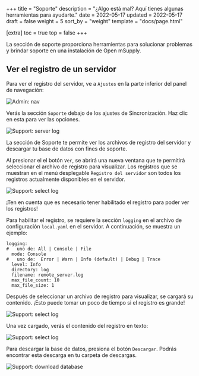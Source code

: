 +++
title = "Soporte"
description = "¿Algo está mal? Aquí tienes algunas herramientas para ayudarte."
date = 2022-05-17
updated = 2022-05-17
draft = false
weight = 5
sort_by = "weight"
template = "docs/page.html"

[extra]
toc = true
top = false
+++

La sección de soporte proporciona herramientas para solucionar problemas y brindar soporte en una instalación de Open mSupply.

## Ver el registro de un servidor

Para ver el registro del servidor, ve a `Ajustes` en la parte inferior del panel de navegación:

![Admin: nav](/docs/settings/images/admin_nav.png)

Verás la sección `Soporte` debajo de los ajustes de Sincronización. Haz clic en esta para ver las opciones.

![Support: server log](/docs/settings/images/support_server_log.png)

La sección de Soporte te permite ver los archivos de registro del servidor y descargar tu base de datos con fines de soporte.

Al presionar el el botón `Ver`, se abrirá una nueva ventana que te permitirá seleccionar el archivo de registro para visualizar. Los registros que se muestran en el menú desplegable `Registro del servidor` son todos los registros actualmente disponibles en el servidor.

![Support: select log](/docs/settings/images/support_select_log.png)

<div class="nota">¡Ten en cuenta que es necesario tener habilitado el registro para poder ver los registros!</div>

Para habilitar el registro, se requiere la sección `logging` en el archivo de configuración `local.yaml` en el servidor. A continuación, se muestra un ejemplo:

```
logging:
#   uno de: All | Console | File
  mode: Console
#   uno de:  Error | Warn | Info (default) | Debug | Trace
  level: Info
  directory: log
  filename: remote_server.log
  max_file_count: 10
  max_file_size: 1
```

Después de seleccionar un archivo de registro para visualizar, se cargará su contenido. ¡Esto puede tomar un poco de tiempo si el registro es grande!

![Support: select log](/docs/settings/images/support_log_loading.png)

Una vez cargado, verás el contenido del registro en texto:

![Support: select log](/docs/settings/images/support_log_contents.png)

Para descargar la base de datos, presiona el botón `Descargar`. Podrás encontrar esta descarga en tu carpeta de descargas.

![Support: download database](/docs/settings/images/download_database.png)
